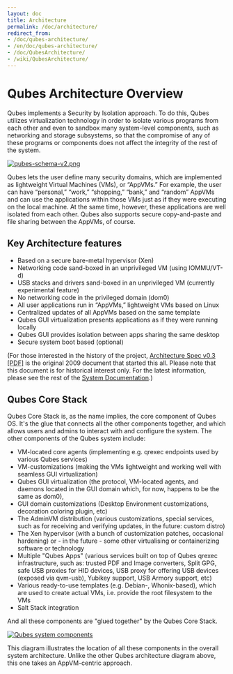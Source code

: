 ```yaml
---
layout: doc
title: Architecture
permalink: /doc/architecture/
redirect_from:
- /doc/qubes-architecture/
- /en/doc/qubes-architecture/
- /doc/QubesArchitecture/
- /wiki/QubesArchitecture/
---
```


Qubes Architecture Overview
===========================

Qubes implements a Security by Isolation approach. To do this, Qubes utilizes virtualization technology in order to isolate various programs from each other and even to sandbox many system-level components, such as networking and storage subsystems, so that the compromise of any of these programs or components does not affect the integrity of the rest of the system.

[![qubes-schema-v2.png](/attachment/wiki/QubesArchitecture/qubes-schema-v2.png)](/attachment/wiki/QubesArchitecture/qubes-schema-v2.png)

Qubes lets the user define many security domains, which are implemented as lightweight Virtual Machines (VMs), or “AppVMs.” For example, the user can have “personal,” “work,” “shopping,” “bank,” and “random” AppVMs and can use the applications within those VMs just as if they were executing on the local machine. At the same time, however, these applications are well isolated from each other. Qubes also supports secure copy-and-paste and file sharing between the AppVMs, of course.


Key Architecture features
-------------------------

-   Based on a secure bare-metal hypervisor (Xen)
-   Networking code sand-boxed in an unprivileged VM (using IOMMU/VT-d)
-   USB stacks and drivers sand-boxed in an unprivileged VM (currently experimental feature)
-   No networking code in the privileged domain (dom0)
-   All user applications run in “AppVMs,” lightweight VMs based on Linux
-   Centralized updates of all AppVMs based on the same template
-   Qubes GUI virtualization presents applications as if they were running locally
-   Qubes GUI provides isolation between apps sharing the same desktop
-   Secure system boot based (optional)

(For those interested in the history of the project, [Architecture Spec v0.3 [PDF]](/attachment/wiki/QubesArchitecture/arch-spec-0.3.pdf) is the original 2009 document that started this all.
Please note that this document is for historical interest only.
For the latest information, please see the rest of the [System Documentation](/doc/#system).)


Qubes Core Stack
----------------

Qubes Core Stack is, as the name implies, the core component of Qubes OS. It's
the glue that connects all the other components together, and which allows users
and admins to interact with and configure the system. The other components of
the Qubes system include:

 - VM-located core agents (implementing e.g. qrexec endpoints used by various
   Qubes services)
 - VM-customizations (making the VMs lightweight and working well with seamless
   GUI virtualization)
 - Qubes GUI virtualization (the protocol, VM-located agents, and daemons
   located in the GUI domain which, for now, happens to be the same as dom0),
 - GUI domain customizations (Desktop Environment customizations, decoration
   coloring plugin, etc)
 - The AdminVM distribution (various customizations, special services, such as
   for receiving and verifying updates, in the future: custom distro)
 - The Xen hypervisor (with a bunch of customization patches, occasional
   hardening) or - in the future - some other virtualising or containerizing
   software or technology
 - Multiple "Qubes Apps" (various services built on top of Qubes qrexec
   infrastructure, such as: trusted PDF and Image converters, Split GPG, safe
   USB proxies for HID devices, USB proxy for offering USB devices (exposed via
   qvm-usb), Yubikey support, USB Armory support, etc)
 - Various ready-to-use templates (e.g. Debian-, Whonix-based), which are used
   to create actual VMs, i.e. provide the root filesystem to the VMs
 - Salt Stack integration

And all these components are "glued together" by the Qubes Core Stack.

[![Qubes system components](/attachment/wiki/QubesArchitecture/qubes-components.png)](/attachment/wiki/QubesArchitecture/qubes-components.png)

This diagram illustrates the location of all these components in the overall
system architecture. Unlike the other Qubes architecture diagram above, this one
takes an AppVM-centric approach.

